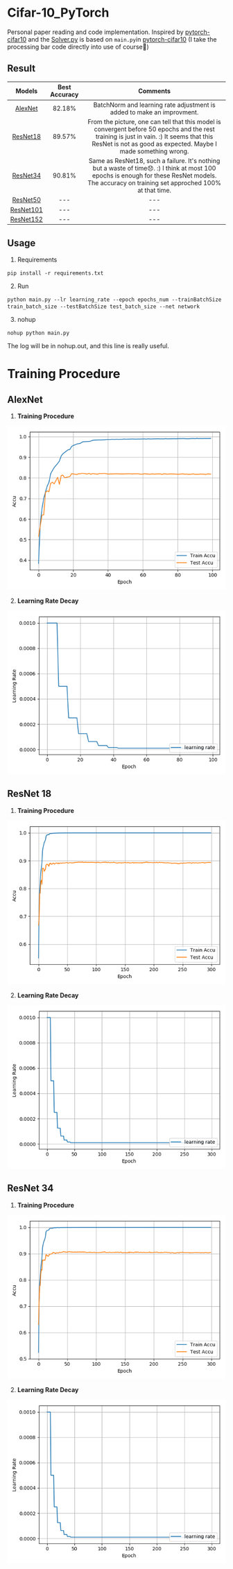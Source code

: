 # Cifar-10_PyTorch

Personal paper reading and code implementation.
Inspired by [pytorch-cifar10](https://github.com/icpm/pytorch-cifar10) and the [Solver.py](https://github.com/zhang-zx/cifar10_pytorch/master/Solver.py) is based on `main.py`in [pytorch-cifar10](https://github.com/icpm/pytorch-cifar10) (I take the processing bar code directly into use of course🌝)

## Result
Models | Best Accuracy | Comments
:---:|:---:|:---:
[AlexNet](https://github.com/zhang-zx/cifar10_pytorch/master/models/AlexNet.py) | 82.18% | BatchNorm and learning rate adjustment is added to make an improvment. 
[ResNet18](https://github.com/zhang-zx/cifar10_pytorch/master/models/ResNet.py) | 89.57% |From the picture, one can tell that this model is convergent before 50 epochs and the rest training is just in vain. :) It seems that this ResNet is not as good as expected. Maybe I made something wrong.
[ResNet34](https://github.com/zhang-zx/cifar10_pytorch/master/models/ResNet.py) | 90.81% |Same as ResNet18, such a failure. It's nothing but a waste of time😞. :) I think at most 100 epochs is enough for these ResNet models. The accuracy on training set approched 100% at that time.
[ResNet50](https://github.com/zhang-zx/cifar10_pytorch/master/models/ResNet.py) |--- |---
[ResNet101](https://github.com/zhang-zx/cifar10_pytorch/master/models/ResNet.py) | ---|---
[ResNet152](https://github.com/zhang-zx/cifar10_pytorch/master/models/ResNet.py) | --- |---



## Usage

1. Requirements

```shell
pip install -r requirements.txt
```

2. Run

```shell
python main.py --lr learning_rate --epoch epochs_num --trainBatchSize train_batch_size --testBatchSize test_batch_size --net network
```

3. nohup

```shell
nohup python main.py
```

The log will be in nohup.out, and this line is really useful.

# Training Procedure

## AlexNet

1. **Training Procedure** 

![image](./Img/AlexNet_Train.png)

2. **Learning Rate Decay** 

![image](./Img/AlexNet_Learning_Rate.png)

## ResNet 18

1. **Training Procedure** 

![image](./Img/ResNet18_Train.png)

2. **Learning Rate Decay** 

![image](./Img/ResNet18_Learning_Rate.png)

## ResNet 34

1. **Training Procedure** 

![image](./Img/ResNet34_Train.png)

2. **Learning Rate Decay** 

![image](./Img/ResNet34_Learning_Rate.png)
